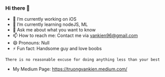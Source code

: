 ### Hi there 👋

- 🔭 I’m currently working on iOS
- 🌱 I’m currently learning nodeJS, ML
- 💬 Ask me about what you want to know
- 📫 How to reach me: Contact me via vankien96@gmail.com
- 😄 Pronouns: Null
- ⚡ Fun fact: Handsome guy and love boobs

```
There is no reasonable excuse for doing anything less than your best
```
- My Medium Page: https://truongvankien.medium.com/
